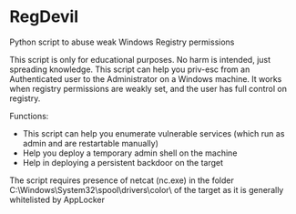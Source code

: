 # RegDevil
Python script to abuse weak Windows Registry permissions

This script is only for educational purposes. No harm is intended, just spreading knowledge.
This script can help you priv-esc from an Authenticated user to the Administrator on a Windows machine. It works when registry permissions are weakly set, and the user has full control on registry.

Functions:
* This script can help you enumerate vulnerable services (which run as admin and are restartable manually)
* Help you deploy a temporary admin shell on the machine
* Help in deploying a persistent backdoor on the target

The script requires presence of netcat (nc.exe) in the folder C:\Windows\System32\spool\drivers\color\ of the target as it is generally whitelisted by AppLocker
